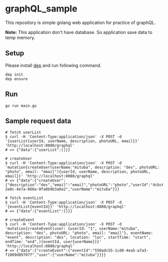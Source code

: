 # graphQL_sample

This repository is simple golang web application for practice of graphQL.

**Note:** This application don't have database.
So application save data to temp memory.

## Setup

Please install [dep](https://github.com/golang/dep) and run following command.

```
dep init
dep ensure
```

## Run

```
go run main.go
```

## Sample request data

```console
# fetch userList
$ curl -H 'Content-Type:application/json' -X POST -d '{userList{userId, userName, description, photoURL, email}}' 'http://localhost:8080/graphql'
# => {"data":{"userList":[]}}

# createUser
$ curl -H 'Content-Type:application/json' -X POST -d 'mutation{createUser(userName:"mituba", description: "des", photoURL: "photo", email: "email"){userId, userName, description, photoURL, email}}' 'http://localhost:8080/graphql'
# => {"data":{"createUser":{"description":"des","email":"email","photoURL":"photo","userId":"dcbc6f51-2e0c-4e7a-866a-0fa0b9b3a0a2","userName":"mituba"}}}

# fetch eventList
$ curl -H 'Content-Type:application/json' -X POST -d '{eventList{eventId}}' 'http://localhost:8080/graphql'
# => {"data":{"eventList":[]}}

# createEvent
$ curl -H 'Content-Type:application/json' -X POST -d 'mutation{createEvent(user: {userId: "1", userName:"mituba", description: "des", photoURL: "photo", email: "email"}, eventName: "event", description: "des", location: "loc", startTime: "start", endTime: "end",){eventId, user{userName}}}' 'http://localhost:8080/graphql'
# => {"data":{"createEvent":{"eventId":"550adc55-1cd0-4ea5-a7a3-f1089d89707f","user":{"userName":"mituba"}}}}

```
